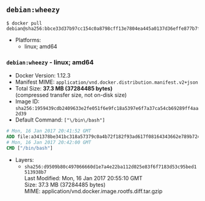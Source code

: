 ## `debian:wheezy`

```console
$ docker pull debian@sha256:bbce33d37b97cc154c0a8798cff13e7804ea445a0137d36effe877b7f3119977
```

-	Platforms:
	-	linux; amd64

### `debian:wheezy` - linux; amd64

-	Docker Version: 1.12.3
-	Manifest MIME: `application/vnd.docker.distribution.manifest.v2+json`
-	Total Size: **37.3 MB (37284485 bytes)**  
	(compressed transfer size, not on-disk size)
-	Image ID: `sha256:1959439cdb2409633e2fe051f6e9fc18a5397e6f7a37ca54cb69289ff4aa2d39`
-	Default Command: `["\/bin\/bash"]`

```dockerfile
# Mon, 16 Jan 2017 20:41:52 GMT
ADD file:a341378be341bc318a57379c0a4b72f182f93ad617f08164343662e789b7244b in / 
# Mon, 16 Jan 2017 20:42:00 GMT
CMD ["/bin/bash"]
```

-	Layers:
	-	`sha256:d9509b80c497066660d1e7a4e22ba112d025e83f6f7183d53c95bed1513938b7`  
		Last Modified: Mon, 16 Jan 2017 20:55:10 GMT  
		Size: 37.3 MB (37284485 bytes)  
		MIME: application/vnd.docker.image.rootfs.diff.tar.gzip

